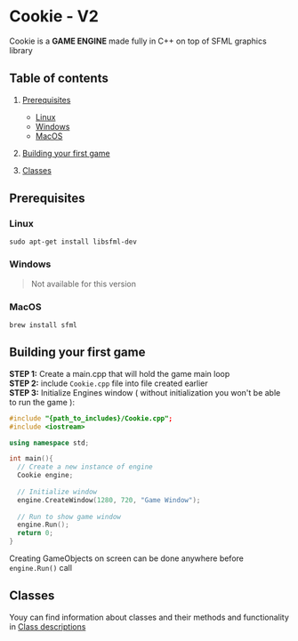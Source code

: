 # Cookie - V2
Cookie is a **GAME ENGINE** made fully in C++ on top of SFML graphics library
## Table of contents
1. [Prerequisites](#prerequisites)

   - [Linux](#linux)
   - [Windows](#windows)
   - [MacOS](#windows)

2. [Building your first game](#building-your-first-game)
3. [Classes](#classes)

## Prerequisites

### Linux
```
sudo apt-get install libsfml-dev
```
### Windows
> Not available for this version
### MacOS
```
brew install sfml
```

## Building your first game
**STEP 1:** Create a main.cpp that will hold the game main loop  
**STEP 2:** include `Cookie.cpp` file into file created earlier  
**STEP 3:** Initialize Engines window ( without initialization you won't be able to run the game ):
```cpp
#include "{path_to_includes}/Cookie.cpp";
#include <iostream>

using namespace std;

int main(){
  // Create a new instance of engine
  Cookie engine;
  
  // Initialize window
  engine.CreateWindow(1280, 720, "Game Window");
  
  // Run to show game window
  engine.Run();
  return 0;
}
```

Creating GameObjects on screen can be done anywhere before `engine.Run()` call

## Classes
Youy can find information about classes and their methods and functionality in [Class descriptions]()
